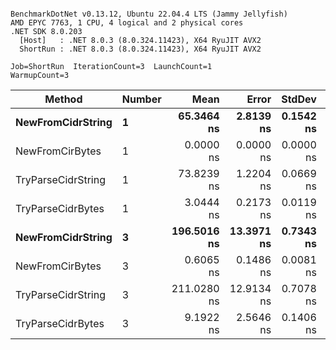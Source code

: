 ```

BenchmarkDotNet v0.13.12, Ubuntu 22.04.4 LTS (Jammy Jellyfish)
AMD EPYC 7763, 1 CPU, 4 logical and 2 physical cores
.NET SDK 8.0.203
  [Host]   : .NET 8.0.3 (8.0.324.11423), X64 RyuJIT AVX2
  ShortRun : .NET 8.0.3 (8.0.324.11423), X64 RyuJIT AVX2

Job=ShortRun  IterationCount=3  LaunchCount=1  
WarmupCount=3  

```
| Method             | Number | Mean        | Error      | StdDev    | Min         | Max         | Allocated |
|------------------- |------- |------------:|-----------:|----------:|------------:|------------:|----------:|
| **NewFromCidrString**  | **1**      |  **65.3464 ns** |  **2.8139 ns** | **0.1542 ns** |  **65.2450 ns** |  **65.5239 ns** |         **-** |
| NewFromCirBytes    | 1      |   0.0000 ns |  0.0000 ns | 0.0000 ns |   0.0000 ns |   0.0000 ns |         - |
| TryParseCidrString | 1      |  73.8239 ns |  1.2204 ns | 0.0669 ns |  73.7624 ns |  73.8951 ns |         - |
| TryParseCidrBytes  | 1      |   3.0444 ns |  0.2173 ns | 0.0119 ns |   3.0372 ns |   3.0582 ns |         - |
| **NewFromCidrString**  | **3**      | **196.5016 ns** | **13.3971 ns** | **0.7343 ns** | **195.7111 ns** | **197.1625 ns** |         **-** |
| NewFromCirBytes    | 3      |   0.6065 ns |  0.1486 ns | 0.0081 ns |   0.6017 ns |   0.6159 ns |         - |
| TryParseCidrString | 3      | 211.0280 ns | 12.9134 ns | 0.7078 ns | 210.2836 ns | 211.6925 ns |         - |
| TryParseCidrBytes  | 3      |   9.1922 ns |  2.5646 ns | 0.1406 ns |   9.0792 ns |   9.3496 ns |         - |
